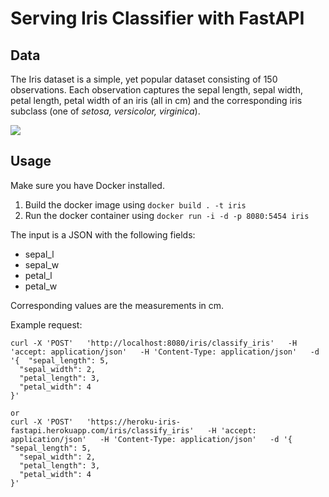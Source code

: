 # Serving Iris Classifier with FastAPI

## Data

The Iris dataset is a simple, yet popular dataset consisting of 150 observations. Each observation captures the sepal length, sepal width, petal length, petal width of an iris (all in cm) and the corresponding iris subclass (one of *setosa, versicolor, virginica*).

![](https://s3.amazonaws.com/assets.datacamp.com/blog_assets/Machine+Learning+R/iris-machinelearning.png)


## Usage

Make sure you have Docker installed.

1. Build the docker image using `docker build . -t iris`
2. Run the docker container using `docker run -i -d -p 8080:5454 iris`

The input is a JSON with the following fields:

* sepal_l
* sepal_w
* petal_l
* petal_w

Corresponding values are the measurements in cm.

Example request:

```
curl -X 'POST'   'http://localhost:8080/iris/classify_iris'   -H 'accept: application/json'   -H 'Content-Type: application/json'   -d '{  "sepal_length": 5,
  "sepal_width": 2,
  "petal_length": 3,
  "petal_width": 4
}'

or 
curl -X 'POST'   'https://heroku-iris-fastapi.herokuapp.com/iris/classify_iris'   -H 'accept: application/json'   -H 'Content-Type: application/json'   -d '{  "sepal_length": 5,
  "sepal_width": 2,
  "petal_length": 3,
  "petal_width": 4
}'
